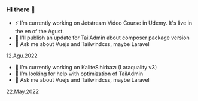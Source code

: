 ### Hi there 👋


- ⚡ I’m currently working on Jetstream Video Course in Udemy. It's live in the en of the Agust.
- 🌱 I'll publish an update for TailAdmin about composer package version
- 💬 Ask me about Vuejs and Tailwindcss, maybe Laravel

12.Agu.2022

- 🔭 I’m currently working on KaliteSihirbazı (Laraquality v3)
- 🤔 I’m looking for help with optimization of TailAdmin
- 💬 Ask me about Vuejs and Tailwindcss, maybe Laravel

22.May.2022
<!--
**sinan-aydogan/sinan-aydogan** is a ✨ _special_ ✨ repository because its `README.md` (this file) appears on your GitHub profile.

Here are some ideas to get you started:

- 🌱 I’m currently learning ...
- 👯 I’m looking to collaborate on ...

- 📫 How to reach me: ...
- 😄 Pronouns: ...
- ⚡ Fun fact: ...
-->
